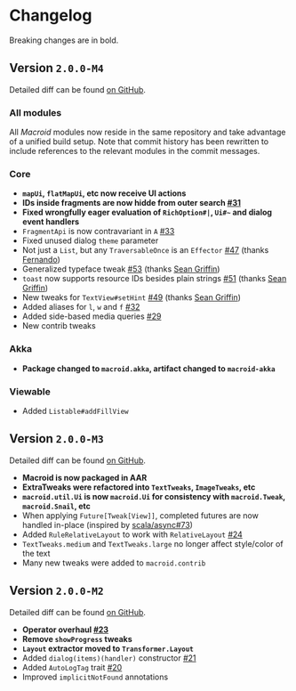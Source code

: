 # Changelog

Breaking changes are in bold.

## Version `2.0.0-M4`

Detailed diff can be found [on GitHub](https://github.com/macroid/macroid/compare/v2.0.0-M3...v2.0.0-M4).

### All modules

All *Macroid* modules now reside in the same repository and take advantage of a unified build setup.
Note that commit history has been rewritten to include references to the relevant modules in the commit messages.

### Core

* **`mapUi`, `flatMapUi`, etc now receive UI actions**
* **IDs inside fragments are now hidde from outer search [#31](https://github.com/macroid/macroid/issues/31)**
* **Fixed wrongfully eager evaluation of `RichOption#|`, `Ui#~` and dialog event handlers**
* `FragmentApi` is now contravariant in `A` [#33](https://github.com/macroid/macroid/issues/33)
* Fixed unused dialog `theme` parameter
* Not just a `List`, but any `TraversableOnce` is an `Effector` [#47](https://github.com/macroid/macroid/issues/47) (thanks [Fernando](https://github.com/Governa))
* Generalized typeface tweak [#53](https://github.com/macroid/macroid/issues/53) (thanks [Sean Griffin](https://github.com/sgrif))
* `toast` now supports resource IDs besides plain strings [#51](https://github.com/macroid/macroid/issues/51) (thanks [Sean Griffin](https://github.com/sgrif))
* New tweaks for `TextView#setHint` [#49](https://github.com/macroid/macroid/issues/49) (thanks [Sean Griffin](https://github.com/sgrif))
* Added aliases for `l`, `w` and `f` [#32](https://github.com/macroid/macroid/issues/32)
* Added side-based media queries [#29](https://github.com/macroid/macroid/issues/29)
* New contrib tweaks

### Akka

* **Package changed to `macroid.akka`, artifact changed to `macroid-akka`**

### Viewable

* Added `Listable#addFillView`

## Version `2.0.0-M3`

Detailed diff can be found [on GitHub](https://github.com/macroid/macroid/compare/v2.0.0-M2...v2.0.0-M3).

* **Macroid is now packaged in AAR**
* **ExtraTweaks were refactored into `TextTweaks`, `ImageTweaks`, etc**
* **`macroid.util.Ui` is now `macroid.Ui` for consistency with `macroid.Tweak`, `macroid.Snail`, etc**
* When applying `Future[Tweak[View]]`, completed futures are now handled in-place (inspired by [scala/async#73](https://github.com/scala/async/issues/73))
* Added `RuleRelativeLayout` to work with `RelativeLayout` [#24](https://github.com/macroid/macroid/issues/24)
* `TextTweaks.medium` and `TextTweaks.large` no longer affect style/color of the text
* Many new tweaks were added to `macroid.contrib`

## Version `2.0.0-M2`

Detailed diff can be found [on GitHub](https://github.com/macroid/macroid/compare/v2.0.0-M1...v2.0.0-M2).

* **Operator overhaul [#23](https://github.com/macroid/macroid/issues/23)**
* **Remove `showProgress` tweaks**
* **`Layout` extractor moved to `Transformer.Layout`**
* Added `dialog(items)(handler)` constructor [#21](https://github.com/macroid/macroid/issues/21)
* Added `AutoLogTag` trait [#20](https://github.com/macroid/macroid/issues/20)
* Improved `implicitNotFound` annotations